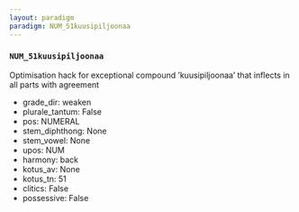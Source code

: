 ```yaml
---
layout: paradigm
paradigm: NUM_51kuusipiljoonaa
---
```

### ` NUM_51kuusipiljoonaa `

Optimisation hack for exceptional compound ’kuusipiljoonaa’ that inflects in all parts with agreement
* grade_dir: weaken
* plurale_tantum: False
* pos: NUMERAL
* stem_diphthong: None
* stem_vowel: None
* upos: NUM
* harmony: back
* kotus_av: None
* kotus_tn: 51
* clitics: False
* possessive: False
